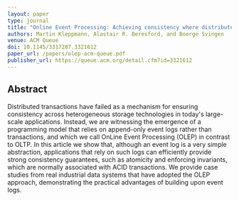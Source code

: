 ```yaml
---
layout: paper
type: journal
title: "Online Event Processing: Achieving consistency where distributed transactions have failed"
authors: Martin Kleppmann, Alastair R. Beresford, and Boerge Svingen
venue: ACM Queue
doi: 10.1145/3317287.3321612
paper_url: /papers/olep-acm-queue.pdf
publisher_url: https://queue.acm.org/detail.cfm?id=3321612
---
```



Abstract
--------

Distributed transactions have failed as a mechanism for ensuring consistency across heterogeneous
storage technologies in today's large-scale applications. Instead, we are witnessing the emergence
of a programming model that relies on append-only event logs rather than transactions, and which we
call OnLine Event Processing (OLEP) in contrast to OLTP. In this article we show that, although an
event log is a very simple abstraction, applications that rely on such logs can efficiently provide
strong consistency guarantees, such as atomicity and enforcing invariants, which are normally
associated with ACID transactions. We provide case studies from real industrial data systems that
have adopted the OLEP approach, demonstrating the practical advantages of building upon event logs.
